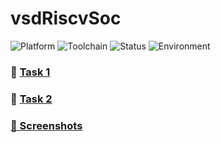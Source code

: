 # vsdRiscvSoc

![Platform](https://img.shields.io/badge/Platform-VirtualBox-orange)
![Toolchain](https://img.shields.io/badge/Toolchain-RISC--V-blue)
![Status](https://img.shields.io/badge/Status-✅%20Complete-brightgreen)
![Environment](https://img.shields.io/badge/Environment-Ubuntu%2022.04-yellow)


### 📂 [Task 1](https://github.com/Adithyan8833/vsdRiscvSoc/tree/main/Task1)  
### 📂 [Task 2](https://github.com/Adithyan8833/vsdRiscvSoc/tree/main/Task2)
### [📸 Screenshots](https://github.com/Adithyan8833/vsdRiscvSoc/tree/main/Screenshot)











    
